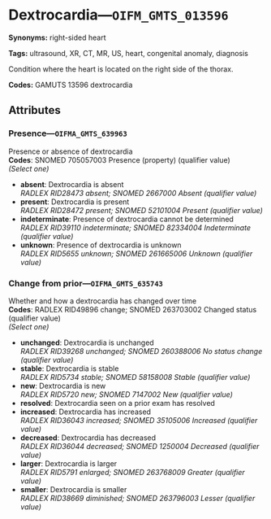 # Dextrocardia—`OIFM_GMTS_013596`

**Synonyms:** right-sided heart

**Tags:** ultrasound, XR, CT, MR, US, heart, congenital anomaly, diagnosis

Condition where the heart is located on the right side of the thorax.

**Codes:** GAMUTS 13596 dextrocardia

## Attributes

### Presence—`OIFMA_GMTS_639963`

Presence or absence of dextrocardia  
**Codes**: SNOMED 705057003 Presence (property) (qualifier value)  
*(Select one)*

- **absent**: Dextrocardia is absent  
_RADLEX RID28473 absent; SNOMED 2667000 Absent (qualifier value)_
- **present**: Dextrocardia is present  
_RADLEX RID28472 present; SNOMED 52101004 Present (qualifier value)_
- **indeterminate**: Presence of dextrocardia cannot be determined  
_RADLEX RID39110 indeterminate; SNOMED 82334004 Indeterminate (qualifier value)_
- **unknown**: Presence of dextrocardia is unknown  
_RADLEX RID5655 unknown; SNOMED 261665006 Unknown (qualifier value)_

### Change from prior—`OIFMA_GMTS_635743`

Whether and how a dextrocardia has changed over time  
**Codes**: RADLEX RID49896 change; SNOMED 263703002 Changed status (qualifier value)  
*(Select one)*

- **unchanged**: Dextrocardia is unchanged  
_RADLEX RID39268 unchanged; SNOMED 260388006 No status change (qualifier value)_
- **stable**: Dextrocardia is stable  
_RADLEX RID5734 stable; SNOMED 58158008 Stable (qualifier value)_
- **new**: Dextrocardia is new  
_RADLEX RID5720 new; SNOMED 7147002 New (qualifier value)_
- **resolved**: Dextrocardia seen on a prior exam has resolved  
- **increased**: Dextrocardia has increased  
_RADLEX RID36043 increased; SNOMED 35105006 Increased (qualifier value)_
- **decreased**: Dextrocardia has decreased  
_RADLEX RID36044 decreased; SNOMED 1250004 Decreased (qualifier value)_
- **larger**: Dextrocardia is larger  
_RADLEX RID5791 enlarged; SNOMED 263768009 Greater (qualifier value)_
- **smaller**: Dextrocardia is smaller  
_RADLEX RID38669 diminished; SNOMED 263796003 Lesser (qualifier value)_